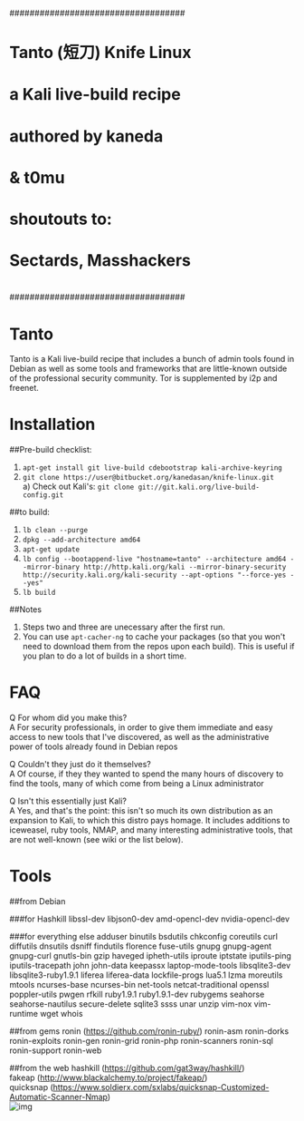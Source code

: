 ###################################
#                                 #
#    Tanto (短刀) Knife Linux     #
#    a Kali live-build recipe     #
#                                 #
#       authored by kaneda        #
#		  & t0mu	  #
#                                 #
#    shoutouts to:                #
#       Sectards, Masshackers     #
#                                 #
###################################

Tanto
=====

Tanto is a Kali live-build recipe that includes a bunch of admin tools found in Debian as well as some tools and frameworks that are little-known outside of the professional security community. Tor is supplemented by i2p and freenet.


Installation
============

##Pre-build checklist:

1) `apt-get install git live-build cdebootstrap kali-archive-keyring`  
2) `git clone https://user@bitbucket.org/kanedasan/knife-linux.git`  
	a) Check out Kali's: `git clone git://git.kali.org/live-build-config.git`  


##to build:

1) `lb clean --purge`  
2) `dpkg --add-architecture amd64`  
3) `apt-get update`  
4) `lb config --bootappend-live "hostname=tanto" --architecture amd64 --mirror-binary http://http.kali.org/kali --mirror-binary-security http://security.kali.org/kali-security --apt-options "--force-yes --yes"`  
5) `lb build`  

##Notes 

1) Steps two and three are unecessary after the first run.  
2) You can use `apt-cacher-ng` to cache your packages (so that you won't need to download them from the repos upon each build). This is useful if you plan to do a lot of builds in a short time.



FAQ
===

Q For whom did you make this?  
A For security professionals, in order to give them immediate and easy access to new tools that I've discovered, as well as the administrative power of tools already found in Debian repos

Q Couldn't they just do it themselves?  
A Of course, if they they wanted to spend the many hours of discovery to find the tools, many of which come from being a Linux administrator

Q Isn't this essentially just Kali?  
A Yes, and that's the point: this isn't so much its own distribution as an expansion to Kali, to which this distro pays homage. It includes additions to iceweasel, ruby tools, NMAP, and many interesting administrative tools, that are not well-known (see wiki or the list below).


Tools
=====

##from Debian

###for Hashkill
libssl-dev 
libjson0-dev
amd-opencl-dev
nvidia-opencl-dev

###for everything else
adduser
binutils
bsdutils
chkconfig
coreutils
curl
diffutils
dnsutils
dsniff
findutils
florence
fuse-utils
gnupg
gnupg-agent
gnupg-curl
gnutls-bin
gzip
haveged
ipheth-utils
iproute
iptstate
iputils-ping
iputils-tracepath
john
john-data
keepassx
laptop-mode-tools
libsqlite3-dev
libsqlite3-ruby1.9.1
liferea
liferea-data
lockfile-progs
lua5.1
lzma
moreutils
mtools
ncurses-base
ncurses-bin
net-tools
netcat-traditional
openssl
poppler-utils
pwgen
rfkill
ruby1.9.1
ruby1.9.1-dev
rubygems
seahorse
seahorse-nautilus
secure-delete
sqlite3
ssss
unar
unzip
vim-nox
vim-runtime
wget
whois

##from gems
ronin (https://github.com/ronin-ruby/)
ronin-asm
ronin-dorks
ronin-exploits
ronin-gen
ronin-grid
ronin-php
ronin-scanners
ronin-sql
ronin-support
ronin-web

##from the web
hashkill (https://github.com/gat3way/hashkill/)  
fakeap (http://www.blackalchemy.to/project/fakeap/)  
quicksnap (https://www.soldierx.com/sxlabs/quicksnap-Customized-Automatic-Scanner-Nmap)  
![img](https://upload.wikimedia.org/wikipedia/commons/4/4b/Tanto_Kunimitsu.jpg)
